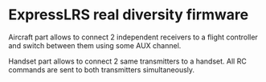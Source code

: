 # ExpressLRS real diversity firmware

Aircraft part allows to connect 2 independent receivers to a flight controller and switch between them
using some AUX channel.

Handset part allows to connect 2 same transmitters to a handset.
All RC commands are sent to both transmitters simultaneously.
